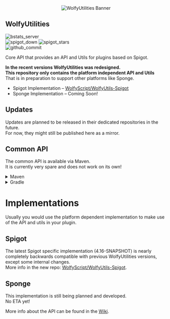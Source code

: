 <div align="center"><img src="https://github.com/WolfyScript/WolfyUtilities/assets/41468455/f6c49bf5-313d-4a1f-856a-e0a212570c04" alt="WolfyUtilities Banner" /></div>

## WolfyUtilities
![bstats_server](https://img.shields.io/bstats/servers/5114?label=Servers)  
![spigot_down](https://img.shields.io/spiget/downloads/64124?label=Spigot+Downloads)
![spigot_stars](https://img.shields.io/spiget/stars/64124?label=Spigot+Rating)  
![github_commit](https://img.shields.io/github/last-commit/WolfyScript/WolfyUtilities)

Core API that provides an API and Utils for plugins based on Spigot.

**In the recent versions WolfyUtilities was redesigned.  
This repository only contains the platform independent API and Utils**  
That is in preparation to support other platforms like Sponge.
- Spigot Implementation – [WolfyScript/WolfyUtils-Spigot](https://github.com/WolfyScript/WolfyUtils-Spigot)
- Sponge Implementation – Coming Soon!

## Updates
Updates are planned to be released in their dedicated repositories in the future.  
For now, they might still be published here as a mirror.

## Common API
The common API is available via Maven.  
It is currently very spare and does not work on its own!  
<details>
<summary>Maven</summary>

```xml
<repositories>
    <repository>
        <id>wolfyscript-public</id>
        <url>https://maven.wolfyscript.com/repository/public/</url>
    </repository>
</repositories>
```

```xml
<dependencies>
    <dependency>
        <groupId>com.wolfyscript.wolfyutils</groupId>
        <artifactId>wolfyutilities</artifactId>
        <version>4.16-SNAPSHOT</version>
        <scope>provided</scope>
    </dependency>
</dependencies>
```
</details>

<details>
<summary>Gradle</summary>

#### Kotlin DSL

```kotlin
repositories {
    maven("https://maven.wolfyscript.com/repository/public/")
}
```

```kotlin

dependencies {
    implementation("com.wolfyscript.wolfyutils", "wolfyutilities","4.16-SNAPSHOT")
}
```

#### Groovy
```groovy
repositories {
    maven { 
        url "https://maven.wolfyscript.com/repository/public/" 
    }
}
```
```groovy
dependencies {
    implementation "com.wolfyscript.wolfyutils:wolfyutilities:4.16-SNAPSHOT"
}
```

</details>



# Implementations
Usually you would use the platform dependent implementation to make use of the API and utils in your plugin.

## Spigot
The latest Spigot specific implementation (4.16-SNAPSHOT) is nearly completely backwards compatible with previous WolfyUtilities versions, except some internal changes.  
More info in the new repo: [WolfyScript/WolfyUtils-Spigot](https://github.com/WolfyScript/WolfyUtils-Spigot).

## Sponge
This implementation is still being planned and developed.  
No ETA yet!

More info about the API can be found in the [Wiki](https://github.com/WolfyScript/WolfyUtilities/wiki).
<br>

